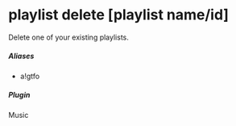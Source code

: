 # playlist delete [playlist name/id]

Delete one of your existing playlists.
			

##### Aliases

* a!gtfo


##### Plugin
Music
